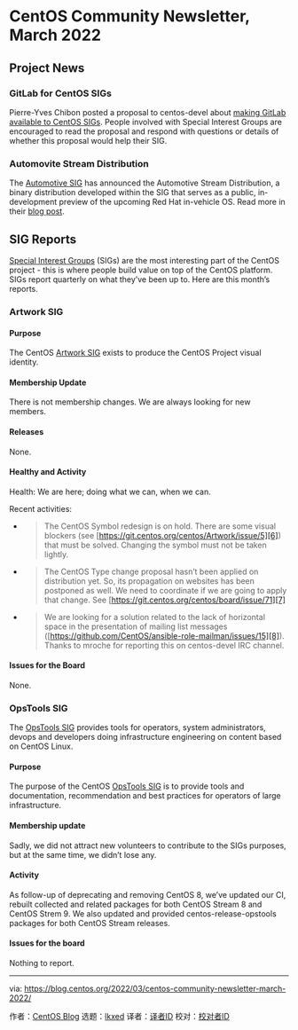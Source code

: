 [#]: subject: "CentOS Community Newsletter, March 2022"
[#]: via: "https://blog.centos.org/2022/03/centos-community-newsletter-march-2022/"
[#]: author: "CentOS Blog https://blog.centos.org"
[#]: collector: "lkxed"
[#]: translator: " "
[#]: reviewer: " "
[#]: publisher: " "
[#]: url: " "

CentOS Community Newsletter, March 2022
======

## Project News

### GitLab for CentOS SIGs

Pierre-Yves Chibon posted a proposal to centos-devel about [making GitLab available to CentOS SIGs][1]. People involved with Special Interest Groups are encouraged to read the proposal and respond with questions or details of whether this proposal would help their SIG.

### Automovite Stream Distribution

The [Automotive SIG][2] has announced the Automotive Stream Distribution, a binary distribution developed within the SIG that serves as a public, in-development preview of the upcoming Red Hat in-vehicle OS. Read more in their [blog post][3].

## SIG Reports

[Special Interest Groups][4] (SIGs) are the most interesting part of the CentOS project - this is where people build value on top of the CentOS platform. SIGs report quarterly on what they’ve been up to. Here are this month’s reports.

### Artwork SIG

#### Purpose

The CentOS [Artwork SIG][5] exists to produce the CentOS Project visual identity.

#### Membership Update

There is not membership changes. We are always looking for new members.

#### Releases

None.

#### Healthy and Activity

Health: We are here; doing what we can, when we can.

Recent activities:

- > The CentOS Symbol redesign is on hold. There are some visual blockers (see [https://git.centos.org/centos/Artwork/issue/5][6]) that must be solved. Changing the symbol must not be taken lightly.
- > The CentOS Type change proposal hasn’t been applied on distribution yet. So, its propagation on websites has been postponed as well. We need to coordinate if we are going to apply that change. See [https://git.centos.org/centos/board/issue/71][7]
- > We are looking for a solution related to the lack of horizontal space in the presentation of mailing list messages ([https://github.com/CentOS/ansible-role-mailman/issues/15][8]). Thanks to mroche for reporting this on centos-devel IRC channel.

#### Issues for the Board

None.

### OpsTools SIG

The [OpsTools SIG][9] provides tools for operators, system administrators, devops and developers doing infrastructure engineering on content based on CentOS Linux.

#### Purpose

The purpose of the CentOS [OpsTools SIG][9] is to provide tools and documentation, recommendation and best practices for operators of large infrastructure.

#### Membership update

Sadly, we did not attract new volunteers to contribute to the SIGs purposes, but at the same time, we didn’t lose any.

#### Activity

As follow-up of deprecating and removing CentOS 8, we’ve updated our CI, rebuilt collected and related packages for both CentOS Stream 8 and CentOS Strem 9. We also updated and provided centos-release-opstools packages for both CentOS Stream releases.

#### Issues for the board

Nothing to report.

--------------------------------------------------------------------------------

via: https://blog.centos.org/2022/03/centos-community-newsletter-march-2022/

作者：[CentOS Blog][a]
选题：[lkxed][b]
译者：[译者ID](https://github.com/译者ID)
校对：[校对者ID](https://github.com/校对者ID)

[a]: https://blog.centos.org
[b]: https://github.com/lkxed
[1]: https://lists.centos.org/pipermail/centos-devel/2022-February/120216.html
[2]: https://wiki.centos.org/SpecialInterestGroup/Automotive
[3]: https://blog.centos.org/2022/03/centos-automotive-sig-announces-new-autosd-distro/
[4]: https://wiki.centos.org/SpecialInterestGroup
[5]: https://wiki.centos.org/SpecialInterestGroup/Artwork
[6]: https://git.centos.org/centos/Artwork/issue/5
[7]: https://git.centos.org/centos/board/issue/71
[8]: https://github.com/CentOS/ansible-role-mailman/issues/15
[9]: https://wiki.centos.org/SpecialInterestGroup/OpsTools
